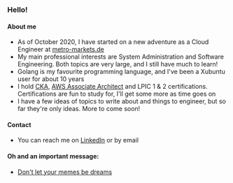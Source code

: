 ### Hello!

#### About me
- As of October 2020, I have started on a new adventure as a Cloud Engineer at [metro-markets.de](https://www.metro-markets.de/)
- My main professional interests are System Administration and Software Engineering. Both topics are very large, and I still have much to learn!
- Golang is my favourite programming language, and I've been a Xubuntu user for about 10 years
- I hold [CKA](https://github.com/DanielCalvo/DanielCalvo/blob/master/cka.png), [AWS Associate Architect](https://github.com/DanielCalvo/DanielCalvo/blob/master/aws_arch_associate.jpeg) and LPIC 1 & 2 certifications. Certifications are fun to study for, I'll get some more as time goes on
- I have a few ideas of topics to write about and things to engineer, but so far they're only ideas. More to come soon!

#### Contact
- You can reach me on [LinkedIn](https://www.linkedin.com/in/daniel-calvo-982318122/) or by email

#### Oh and an important message:
- [Don't let your memes be dreams](https://dcalvo.dev/)
